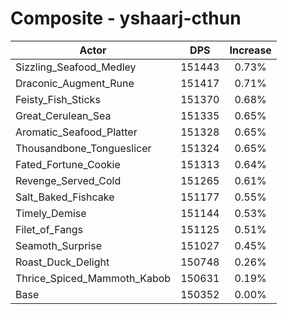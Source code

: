 # Composite - yshaarj-cthun
| Actor | DPS | Increase |
|---|:---:|:---:|
|Sizzling_Seafood_Medley|151443|0.73%|
|Draconic_Augment_Rune|151417|0.71%|
|Feisty_Fish_Sticks|151370|0.68%|
|Great_Cerulean_Sea|151335|0.65%|
|Aromatic_Seafood_Platter|151328|0.65%|
|Thousandbone_Tongueslicer|151324|0.65%|
|Fated_Fortune_Cookie|151313|0.64%|
|Revenge_Served_Cold|151265|0.61%|
|Salt_Baked_Fishcake|151177|0.55%|
|Timely_Demise|151144|0.53%|
|Filet_of_Fangs|151125|0.51%|
|Seamoth_Surprise|151027|0.45%|
|Roast_Duck_Delight|150748|0.26%|
|Thrice_Spiced_Mammoth_Kabob|150631|0.19%|
|Base|150352|0.00%|
